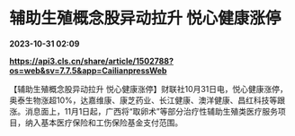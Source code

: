 # 辅助生殖概念股异动拉升 悦心健康涨停

**2023-10-31 02:09**

**https://api3.cls.cn/share/article/1502788?os=web&sv=7.7.5&app=CailianpressWeb**

【辅助生殖概念股异动拉升 悦心健康涨停】财联社10月31日电，悦心健康涨停，奥泰生物涨超10%，达嘉维康、康芝药业、长江健康、澳洋健康、昌红科技等跟涨。消息面上，11月1日起，广西将“取卵术”等部分治疗性辅助生殖类医疗服务项目，纳入基本医疗保险和工伤保险基金支付范围。